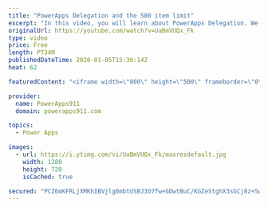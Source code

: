 ```yaml
---
title: "PowerApps Delegation and the 500 item limit"
excerpt: "In this video, you will learn about PowerApps Delegation. We talk about what is delegation, how it varies based on three different criteria, data source, function, and operator, and some tips to deal with it. Functions covered include Filter, Search, Collect, CountRows, Distinct, and more. Also, we use"
originalUrl: https://youtube.com/watch?v=UaBmVUQx_Fk
type: video
price: Free
length: PT34M
publishedDateTime: 2020-01-05T15:36:14Z
heat: 62

featuredContent: "<iframe width=\"800\" height=\"500\" frameborder=\"0\" src=\"https://www.youtube.com/embed/UaBmVUQx_Fk\" allow=\"accelerometer; autoplay; encrypted-media; gyroscope; picture-in-picture\" allowfullscreen></iframe>"

provider:
  name: PowerApps911
  domain: powerapps911.com

topics:
  - Power Apps

images:
  - url: https://i.ytimg.com/vi/UaBmVUQx_Fk/maxresdefault.jpg
    width: 1280
    height: 720
    isCached: true

secured: "PCZ6mKFRLjXMKhIBVjlg0mbtUSBJ3O7fw+GDwtBuC/KGZeStghX3sGCj8z+5wZpgbhKovkuf/u7iwdCcj3v2ihBNIk3X0NtjO1LMr7BhTV1Lhi2JqxSaXamUwgN2sLwzem+3ROww2edzZkHwKUmiK/ulEwgmrofkFcab6PNWcYNKA0rxeH8O+bM2ZY3US/KLlRmwQoDV6Mb3f/QVmYyOVA4FynC0bFXYUWz1lmPKS6vCxr+8MlF3C5+FIjn8XR2jRDGFMIGyVO9hkpOGHaKkMsxmAnOTYE/YagljsdqXcEK8li1KpYyFP85emq5+S3haq7y3vdDTeboJ7zYD0K4uHaENtRJqn2s//DPDEEGPJ1JpoaSDosuI9sEmGwKlJSOKFIbgTCu/SGUXjCEa5X0jUz88kuNq++X8gTCwWhyMbDY=;/gyvzrP6RrH9moKLS3dAsg=="
---
```


